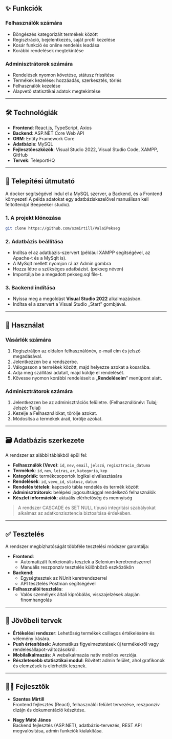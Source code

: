 ﻿## ✨ Funkciók

### Felhasználók számára

- Böngészés kategorizált termékek között
- Regisztráció, bejelentkezés, saját profil kezelése
- Kosár funkció és online rendelés leadása
- Korábbi rendelések megtekintése

### Adminisztrátorok számára

- Rendelések nyomon követése, státusz frissítése
- Termékek kezelése: hozzáadás, szerkesztés, törlés
- Felhasználók kezelése
- Alapvető statisztikai adatok megtekintése

---

## 🛠️ Technológiák

- **Frontend**: React.js, TypeScript, Axios
- **Backend**: ASP.NET Core Web API
- **ORM**: Entity Framework Core
- **Adatbázis**: MySQL
- **Fejlesztőeszközök**: Visual Studio 2022, Visual Studio Code, XAMPP, GitHub
- **Tervek**: TeleportHQ

---

## 🚀 Telepítési útmutató

A docker segítségével indul el a MySQL szerver, a Backend, és a Frontend környezet! 
A példa adatokat egy adatbáziskezelővel manuálisan kell feltölteni(pl Beepeeker studio).

### 1. A projekt klónozása
```bash
git clone https://github.com/szmirtill/ValaiPekseg
```

### 2. Adatbázis beállítása

- Indítsa el az adatbázis-szervert (például XAMPP segítségével, az Apache-t és a MySqlt is).
- A MySqlt mellett nyomjon rá az Admin gombra
- Hozza létre a szükséges adatbázist. (pekseg néven)
- Importálja be a megadott pekseg.sql file-t.

### 3. Backend indítása

- Nyissa meg a megoldást **Visual Studio 2022** alkalmazásban.
- Indítsa el a szervert a Visual Studio „Start” gombjával.

---

## 📲 Használat

### Vásárlók számára

1. Regisztráljon az oldalon felhasználónév, e-mail cím és jelszó megadásával.
2. Jelentkezzen be a rendszerbe.
3. Válogasson a termékek között, majd helyezze azokat a kosarába.
4. Adja meg szállítási adatait, majd küldje el rendelését.
5. Kövesse nyomon korábbi rendeléseit a „**Rendeléseim**” menüpont alatt.

### Adminisztrátorok számára

1. Jelentkezzen be az adminisztrációs felületre. (Felhasználónév: Tulaj; Jelszó: Tulaj)
2. Kezelje a Felhasználókat, törölje azokat.
3. Módosítsa a termékek árait, törölje azokat.

---

## 🗃️ Adatbázis szerkezete

A rendszer az alábbi táblákból épül fel:

- **Felhasználók (Vevo)**: `id`, `nev`, `email`, `jelszó`, `regisztracio_datuma`
- **Termékek**: `id`, `nev`, `leiras`, `ar`, `kategoria`, `kep`
- **Kategóriák**: termékcsoportok logikai elválasztására
- **Rendelések**: `id`, `vevo_id`, `statusz`, `datum`
- **Rendelés tételek**: kapcsoló tábla rendelés és termék között
- **Adminisztrátorok**: belépési jogosultsággal rendelkező felhasználók
- **Készlet információk**: aktuális elérhetőség és mennyiség

> A rendszer CASCADE és SET NULL típusú integritási szabályokat alkalmaz az adatkonzisztencia biztosítása érdekében.

---

## ✅ Tesztelés

A rendszer megbízhatóságát többféle tesztelési módszer garantálja:

- **Frontend**:
  - Automatizált funkcionális tesztek a Selenium keretrendszerrel
  - Manuális reszponzív tesztelés különböző eszközökön
- **Backend**:
  - Egységtesztek az NUnit keretrendszerrel
  - API tesztelés Postman segítségével
- **Felhasználói tesztelés**:
  - Valós személyek általi kipróbálás, visszajelzések alapján finomhangolás

---

## 🌱 Jövőbeli tervek

- **Értékelési rendszer**: Lehetőség termékek csillagos értékelésére és vélemény írására.
- **Push értesítések**: Automatikus figyelmeztetések új termékekről vagy rendelésállapot-változásokról.
- **Mobilalkalmazás**: A webalkalmazás natív mobilos verziója.
- **Részletesebb statisztikai modul**: Bővített admin felület, ahol grafikonok és elemzések is elérhetők lesznek.

---

## 👨‍💼 Fejlesztők

- **Szentes Mirtill**  
  Frontend fejlesztés (React), felhasználói felület tervezése, reszponzív dizájn és dokumentáció készítése.

- **Nagy Máté János**  
  Backend fejlesztés (ASP.NET), adatbázis-tervezés, REST API megvalósítása, admin funkciók kialakítása.